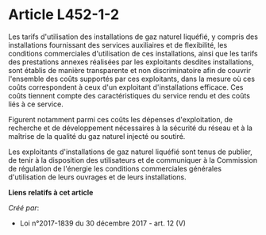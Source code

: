 # Article L452-1-2

Les tarifs d'utilisation des installations de gaz naturel liquéfié, y compris des installations fournissant des services
auxiliaires et de flexibilité, les conditions commerciales d'utilisation de ces installations, ainsi que les tarifs des
prestations annexes réalisées par les exploitants desdites installations, sont établis de manière transparente et non
discriminatoire afin de couvrir l'ensemble des coûts supportés par ces exploitants, dans la mesure où ces coûts correspondent
à ceux d'un exploitant d'installations efficace. Ces coûts tiennent compte des caractéristiques du service rendu et des coûts
liés à ce service.

Figurent notamment parmi ces coûts les dépenses d'exploitation, de recherche et de développement nécessaires à la sécurité du
réseau et à la maîtrise de la qualité du gaz naturel injecté ou soutiré.

Les exploitants d'installations de gaz naturel liquéfié sont tenus de publier, de tenir à la disposition des utilisateurs et
de communiquer à la Commission de régulation de l'énergie les conditions commerciales générales d'utilisation de leurs
ouvrages et de leurs installations.

**Liens relatifs à cet article**

_Créé par_:

  - Loi n°2017-1839 du 30 décembre 2017 - art. 12 (V)
